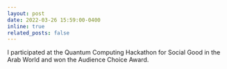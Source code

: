 ```yaml
---
layout: post
date: 2022-03-26 15:59:00-0400
inline: true
related_posts: false
---
```


I participated at the Quantum Computing Hackathon for Social Good in the Arab World and won the Audience Choice Award.